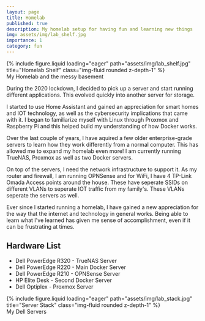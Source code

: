```yaml
---
layout: page
title: Homelab
published: true
description: My homelab setup for having fun and learning new things
img: assets/img/lab_shelf.jpg
importance: 1
category: fun
---
```


<div class="row">
    <div class="col-sm mt-3 mt-md-0">
        {% include figure.liquid loading="eager" path="assets/img/lab_shelf.jpg" title="Homelab Shelf" class="img-fluid rounded z-depth-1" %}
    </div>
</div>
<div class="caption">
    My Homelab and the messy basement
</div>

During the 2020 lockdown, I decided to pick up a server and start running different applications. This evolved quickly into another server for storage.

I started to use Home Assistant and gained an appreciation for smart homes and IOT technology, as well as the cybersecurity implications that came with it. I began to familiarize myself with Linux through Proxmox and Raspberry Pi and this helped build my understanding of how Docker works.

Over the last couple of years, I have aquired a few older enterprise-grade servers to learn how they work differently from a normal computer. This has allowed me to expand my homelab even more! I am currently running TrueNAS, Proxmox as well as two Docker servers.

On top of the servers, I need the network infrastructure to support it. As my router and firewall, I am running OPNSense and for WiFi, I have 4 TP-Link Omada Access points around the house. These have seperate SSIDs on different VLANs to seperate IOT traffic from my family's. These VLANs seperate the servers as well.

Ever since I started running a homelab, I have gained a new appreciation for the way that the internet and technology in general works. Being able to learn what I've learned has given me sense of accomplishment, even if it can be frustrating at times.

## Hardware List

- Dell PowerEdge R320 - TrueNAS Server
- Dell PowerEdge R220 - Main Docker Server
- Dell PowerEdge R210 - OPNSense Server
- HP Elite Desk - Second Docker Server
- Dell Optiplex - Proxmox Server

<div class="row">
    <div class="col-sm mt-3 mt-md-0">
        {% include figure.liquid loading="eager" path="assets/img/lab_stack.jpg" title="Server Stack" class="img-fluid rounded z-depth-1" %}
    </div>
</div>
<div class="caption">
    My Dell Servers
</div>
